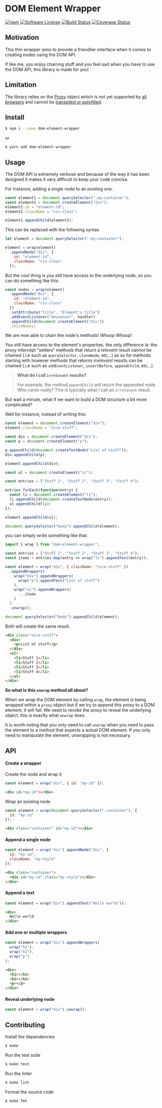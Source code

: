 # DOM Element Wrapper

[![npm](https://img.shields.io/npm/v/dom-element-wrapper.svg)](https://www.npmjs.com/package/dom-element-wrapper)
[![Software License](https://img.shields.io/badge/license-MIT-brightgreen.svg?style=flat-square)](https://github.com/mickaelvieira/dom-element-wrapper/blob/master/LICENSE.md)
[![Build Status](https://travis-ci.org/mickaelvieira/dom-element-wrapper.svg?branch=master)](https://travis-ci.org/mickaelvieira/dom-element-wrapper)
[![Coverage Status](https://coveralls.io/repos/github/mickaelvieira/dom-element-wrapper/badge.svg?branch=master)](https://coveralls.io/github/mickaelvieira/dom-element-wrapper?branch=master)

## Motivation

This thin wrapper aims to provide a friendlier interface when it comes to creating nodes using the DOM API.


If like me, you enjoy chaining stuff and you feel sad when you have to use the DOM API, this library is made for you!

## Limitation

The library relies on the [Proxy](https://developer.mozilla.org/en/docs/Web/JavaScript/Reference/Global_Objects/Proxy) object which is not
yet supported by [all browsers](http://kangax.github.io/compat-table/es6/#Proxy) and cannot be [transpiled or polyfilled](https://babeljs.io/learn-es2015/#ecmascript-2015-features-proxies).

## Install

```sh
$ npm i --save dom-element-wrapper
```

or

```sh
$ yarn add dom-element-wrapper
```

## Usage

The DOM API is extremely verbose and because of the way it has been designed it makes it very difficult to keep your code concise.

For instance, adding a single node to an existing one.

```js
const element1 = document.querySelector(".my-container");
const element2 = document.createElement("div");
element2.id = "element-id";
element2.className = "css-class";

element1.appendChild(element2);
```

This can be replaced with the following syntax

```js
let element = document.querySelector(".my-container");

element = wrap(element)
  .appendNode("div", {
    id: "element-id",
    className: "css-class"
  });
```

But the cool thing is you still have access to the underlying node, so you can do something like this:

```js
const nodes = wrap(element)
  .appendNode("div", {
    id: "element-id",
    className: "css-class"
  })
  .setAttribute("title", "Element's title")
  .addEventListener("mouseover", handler)
  .appendChild(document.createElement("div"))
  .childNodes;
```

We are now able to chain the node's methods! Whoop Whoop!

You still have access to the element's properties, the only difference is: the proxy intercept "setters"  methods that return a _relevant_ result cannot be chained (.i.e such as `querySelector`, `cloneNode`, etc...) as so for methods starting with however methods that returns _irrelevant_ results can be chained (.i.e such as `addEventListener`, `insertBefore`, `appendChild`, etc...).

> **What do I call `irrelevant` results?**
>
> For example, the method `appendChild` will return the appended node.
> Who cares really? This is typically what I call an `irrelevant` result.

But wait a minute, what if we want to build a DOM structure a bit more complicated?

Well for instance, instead of writing this:

```js
const element = document.createElement("div");
element.className = "nice-stuff";

const div = document.createElement("div");
const p = document.createElement("p");

p.appendChild(document.createTextNode("List of stuff"));
div.appendChild(p);

element.appendChild(div);

const ul = document.createElement("ul");

const entries = ["Stuff 1", "Stuff 2", "Stuff 3", "Stuff 4"];

entries.forEach(function(entry) {
  const li = document.createElement("li");
  li.appendChild(document.createTextNode(entry));
  ul.appendChild(li);
});

element.appendChild(ul);

document.querySelector("body").appendChild(element);
```

you can simply write something like that:

```js
import { wrap } from "dom-element-wrapper";

const entries = ["Stuff 1", "Stuff 2", "Stuff 3", "Stuff 4"];
const items = entries.map(entry => wrap("li").appendText(entry));

const element = wrap("div", { className: "nice-stuff" })
  .appendWrappers(
    wrap("div").appendWrappers(
      wrap("p").appendText("List of stuff")
    ),
    wrap("ul").appendWrappers(
      ...items
    )
  )
  .unwrap();

document.querySelector("body").appendChild(element);
```

Both will create the same result.

```html
<div class="nice-stuff">
  <div>
    <p>List of stuff</p>
  </div>
  <ul>
    <li>Stuff 1</li>
    <li>Stuff 2</li>
    <li>Stuff 3</li>
    <li>Stuff 4</li>
  </ul>
</div>
```

**So what is this `unwrap` method all about?**

When we wrap the DOM element by calling `wrap`, the element is being wrapped within a `proxy` object but if we try to append this proxy to a DOM element, it will fail. We need to revoke the proxy to reveal the underlying object, this is exactly what `unwrap` does.

It is worth noting that you only need to call `unwrap` when you need to pass the element to a method that expects a actual DOM element. If you only need to manipulate the element, unwrapping is not necessary.

## API

#### Create a wrapper

Create the node and wrap it

```js
const element = wrap("div", { id: "my-id" });
```

```html
<div id="my-id"></div>
```

Wrap an existing node

```js
const element = wrap(document.querySelector(".container"), {
  id: "my-id"
});
```

```html
<div class="container" id="my-id"></div>
```

#### Append a single node

```js
const element = wrap("div").appendNode("div", {
  id: "my-id",
  className: "my-style"
});
```

```html
<div class="container">
  <div id="my-id" class="my-style"></div>
</div>
```

#### Append a text

```js
const element = wrap("div").appendText("Hello world"));
```

```html
<div>
  Hello world
</div>
```

#### Add one or multiple wrappers

```js
const element = wrap("div").appendWrappers(
  wrap("h1"),
  wrap("h2"),
  wrap("p")
);
```

```html
<div>
  <h1></h1>
  <h2></h2>
  <p></p>
</div>
```

#### Reveal underlying node

```js
const element = wrap("div").unwrap();
```


## Contributing

Install the dependencies

```sh
$ make
```

Run the test suite

```sh
$ make test
```

Run the linter

```sh
$ make lint
```

Format the source code

```sh
$ make fmt
```
